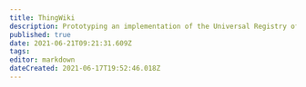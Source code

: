```yaml
---
title: ThingWiki
description: Prototyping an implementation of the Universal Registry of Things
published: true
date: 2021-06-21T09:21:31.609Z
tags:
editor: markdown
dateCreated: 2021-06-17T19:52:46.018Z
---
```

